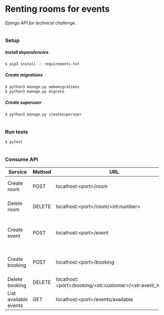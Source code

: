 # Renting rooms for events
###### Django API for technical challenge.
#


### Setup

##### Install dependencies
```sh
$ pip3 install -r requirements.txt
```

##### Create migrations
```sh
$ python3 manage.py makemigrations
$ python3 manage.py migrate
```

##### Create superuser
```sh
$ python3 manage.py createsuperuser
```

#

### Run tests
```sh
$ pytest
```

#

### Consume API

| Service | Method | URL | Authorization | Form-data |
| ------ | ------ | ------ | ------ | ------ |
| Create room | POST | localhost:\<port\>/room | Basic Auth (username, password) | number (int), capacity (int) |
| Delete room | DELETE | localhost:\<port\>/room/\<int:number\> | Basic Auth (username, password) |  |
| Create event | POST | localhost:\<port\>/event | Basic Auth (username, password) | type (str), name (str), room_number (int), date (date) |
| Create booking | POST | localhost:\<port\>/booking |  | customer (str), event_name (str) |
| Delete booking | DELETE | localhost:\<port\>/booking/\<str:customer\>/\<str:event_name\> |  |  |
| List available events | GET | localhost:\<port\>/events/available |  |  |

